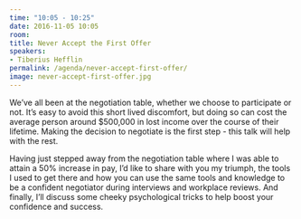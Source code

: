 ```yaml
---
time: "10:05 - 10:25"
date: 2016-11-05 10:05
room:
title: Never Accept the First Offer
speakers:
- Tiberius Hefflin
permalink: /agenda/never-accept-first-offer/
image: never-accept-first-offer.jpg
---
```


We’ve all been at the negotiation table, whether we choose to participate or not. It’s easy to avoid this short lived discomfort, but doing so can cost the average person around $500,000 in lost income over the course of their lifetime. Making the decision to negotiate is the first step - this talk will help with the rest.

Having just stepped away from the negotiation table where I was able to attain a 50% increase in pay, I’d like to share with you my triumph, the tools I used to get there and how you can use the same tools and knowledge to be a confident negotiator during interviews and workplace reviews. And finally, I’ll discuss some cheeky psychological tricks to help boost your confidence and success.
